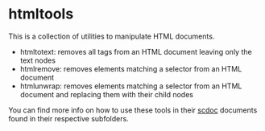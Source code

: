# htmltools

This is a collection of utilities to manipulate HTML documents.

- htmltotext: removes all tags from an HTML document leaving only the text nodes
- htmlremove: removes elements matching a selector from an HTML document
- htmlunwrap: removes elements matching a selector from an HTML document and
  replacing them with their child nodes

You can find more info on how to use these tools in their
[scdoc](https://git.sr.ht/~sircmpwn/scdoc) documents found in their respective
subfolders.
